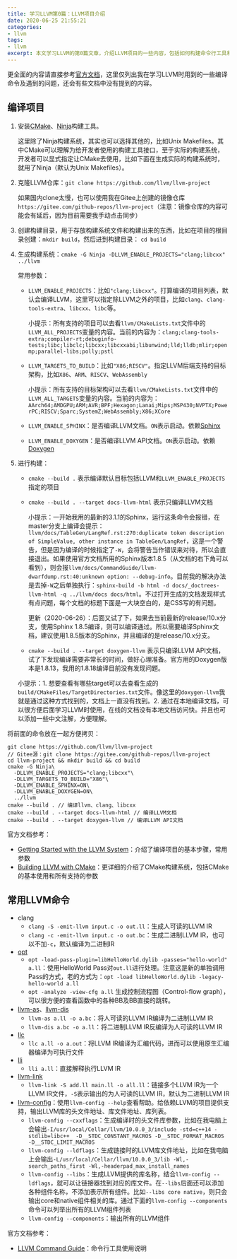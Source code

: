 ```yaml
---
title: 学习LLVM第0篇：LLVM项目介绍
date: 2020-06-25 21:55:21
categories:
- llvm
tags:
- llvm
excerpt: 本文学习LLVM的第0篇文章，介绍LLVM项目的一些内容，包括如何构建命令行工具和本地文档、常用LLVM命令的使用。目的是为了后续研究LLVM作准备。
---
```


更全面的内容请直接参考[官方文档](https://llvm.org/docs)，这里仅列出我在学习LLVM时用到的一些编译命令及遇到的问题，还会有些文档中没有提到的内容。



## 编译项目

1. 安装[CMake](https://cmake.org)、[Ninja](https://ninja-build.org)构建工具。
   
   这里除了Ninja构建系统，其实也可以选择其他的，比如Unix Makefiles。其中CMake可以理解为给开发者使用的构建工具接口，至于实际的构建系统，开发者可以显式指定让CMake去使用，比如下面在生成实际的构建系统时，就用了Ninja（默认为Unix Makefiles）。
   
2. 克隆LLVM仓库：`git clone https://github.com/llvm/llvm-project`

   如果国内clone太慢，也可以使用我在Gitee上创建的镜像仓库`https://gitee.com/github-repos/llvm-project`（注意：镜像仓库的内容可能会有延后，因为目前需要我手动点击同步）

3. 创建构建目录，用于存放构建系统文件和构建出来的东西，比如在项目的根目录创建：`mkdir build`，然后进到构建目录： `cd build`

4. 生成构建系统：`cmake -G Ninja -DLLVM_ENABLE_PROJECTS="clang;libcxx" ../llvm`

   常用参数：

   - `LLVM_ENABLE_PROJECTS`：比如`"clang;libcxx"`。打算编译的项目列表，默认会编译LLVM，这里可以指定除LLVM之外的项目，比如`clang`、`clang-tools-extra`、`libcxx`、`libc`等。

     小提示：所有支持的项目可以去看`llvm/CMakeLists.txt`文件中的`LLVM_ALL_PROJECTS`变量的内容。当前的内容为：`clang;clang-tools-extra;compiler-rt;debuginfo-tests;libc;libclc;libcxx;libcxxabi;libunwind;lld;lldb;mlir;openmp;parallel-libs;polly;pstl`

   - `LLVM_TARGETS_TO_BUILD`：比如`"X86;RISCV"`。指定LLVM后端支持的目标架构，比如`X86`、`ARM`、`RISCV`、`WebAssembly`

     小提示：所有支持的目标架构可以去看`llvm/CMakeLists.txt`文件中的`LLVM_ALL_TARGETS`变量的内容。当前的内容为：`AArch64;AMDGPU;ARM;AVR;BPF;Hexagon;Lanai;Mips;MSP430;NVPTX;PowerPC;RISCV;Sparc;SystemZ;WebAssembly;X86;XCore`

   - `LLVM_ENABLE_SPHINX`：是否编译LLVM文档。`ON`表示启动。依赖[Sphinx](https://www.sphinx-doc.org)

   - `LLVM_ENABLE_DOXYGEN`：是否编译LLVM API文档。`ON`表示启动。依赖[Doxygen](https://www.doxygen.nl)

5. 进行构建：

   - `cmake --build .` 表示编译默认目标包括LLVM和`LLVM_ENABLE_PROJECTS`指定的项目

   - `cmake --build . --target docs-llvm-html` 表示只编译LLVM文档

     小提示：一开始我用的最新的3.1.1的Sphinx，运行这条命令会报错，在master分支上编译会提示：`llvm/docs/TableGen/LangRef.rst:270:duplicate token description of SimpleValue, other instance in TableGen/LangRef`，这是一个警告，但是因为编译的时候指定了`-W`，会将警告当作错误来对待，所以会直接退出。如果使用官方文档所用的Sphinx版本1.8.5（从文档的右下角可以看到），则会报`llvm/docs/CommandGuide/llvm-dwarfdump.rst:40:unknown option: --debug-info`。目前我的解决办法是去掉`-W`之后单独执行：`sphinx-build -b html -d docs/_doctrees-llvm-html -q ../llvm/docs docs/html`。不过打开生成的文档发现样式有点问题，每个文档的标题下面是一大块空白的，是CSS写的有问题。

     更新（2020-06-26）：后面又试了下，如果去当前最新的release/10.x分支，使用Sphinx 1.8.5编译，则可以编译通过。所以需要编译Sphinx文档，建议使用1.8.5版本的Sphinx，并且编译的是release/10.x分支。

   - `cmake --build . --target doxygen-llvm` 表示只编译LLVM API文档，试了下发现编译需要非常长的时间，做好心理准备。官方用的Doxygen版本是1.8.13，我用的1.8.18编译目前没有发现问题。
   
   小提示：1. 想要查看有哪些target可以去查看生成的`build/CMakeFiles/TargetDirectories.txt`文件。像这里的`doxygen-llvm`我就是通过这种方式找到的，文档上一直没有找到。2. 通过在本地编译文档，可以很方便后面学习LLVM时使用，在线的文档没有本地文档访问快。并且也可以添加一些中文注解，方便理解。

将前面的命令放在一起方便拷贝：

```shell
git clone https://github.com/llvm/llvm-project
// Gitee源：git clone https://gitee.com/github-repos/llvm-project
cd llvm-project && mkdir build && cd build
cmake -G Ninja\
  -DLLVM_ENABLE_PROJECTS="clang;libcxx"\
  -DLLVM_TARGETS_TO_BUILD="X86"\
  -DLLVM_ENABLE_SPHINX=ON\
  -DLLVM_ENABLE_DOXYGEN=ON\
  ../llvm
cmake --build . // 编译llvm、clang、libcxx
cmake --build . --target docs-llvm-html // 编译LLVM文档
cmake --build . --target doxygen-llvm // 编译LLVM API文档
```

官方文档参考：

- [Getting Started with the LLVM System](https://llvm.org/docs/GettingStarted.html)：介绍了编译项目的基本步骤，常用参数
- [Building LLVM with CMake](https://llvm.org/docs/CMake.html)：更详细的介绍了CMake构建系统，包括CMake的基本使用和所有支持的参数



## 常用LLVM命令

- clang
  - `clang -S -emit-llvm input.c -o out.ll`：生成人可读的LLVM IR
  - `clang -c -emit-llvm input.c -o out.bc`：生成二进制LLVM IR，也可以不加`-c`，默认编译为二进制IR
- [opt](https://llvm.org/docs/CommandGuide/opt.html)
  - `opt -load-pass-plugin=libHelloWorld.dylib -passes="hello-world" a.ll`：使用HelloWorld Pass对`out.ll`进行处理。注意这是新的单独调用Pass的方式，老的方式为：`opt -load libHelloWorld.dylib -legacy-hello-world a.ll`
  - `opt -analyze -view-cfg a.ll` 生成控制流程图（Control-flow graph），可以很方便的查看函数中的各种BB及BB直接的跳转。
- [llvm-as](https://llvm.org/docs/CommandGuide/llvm-as.html)、[llvm-dis](https://llvm.org/docs/CommandGuide/llvm-dis.html)
  - `llvm-as a.ll -o a.bc`：将人可读的LLVM IR编译为二进制LLVM IR
  - `llvm-dis a.bc -o a.ll`：将二进制LLVM IR反编译为人可读的LLVM IR
- [llc](https://llvm.org/docs/CommandGuide/llc.html)
  - `llc a.ll -o a.out`：将LLVM IR编译为汇编代码，进而可以使用原生汇编器编译为可执行文件
- [lli](https://llvm.org/docs/CommandGuide/lli.html)
  - `lli a.ll`：直接解释执行LLVM IR
- [llvm-link](https://llvm.org/docs/CommandGuide/llvm-link.html)
  - `llvm-link -S add.ll main.ll -o all.ll`：链接多个LLVM IR为一个LLVM IR文件，`-S`表示输出的为人可读的LLVM IR，默认为二进制LLVM IR
- [llvm-config](https://llvm.org/docs/CommandGuide/llvm-config.html)：使用`llvm-config --help`查看帮助。给依赖LLVM的项目提供支持，输出LLVM库的头文件地址、库文件地址、库列表。
  - `llvm-config --cxxflags`：生成编译时的头文件库参数，比如在我电脑上会输出`-I/usr/local/Cellar/llvm/10.0.0_3/include -std=c++14 -stdlib=libc++  -D__STDC_CONSTANT_MACROS -D__STDC_FORMAT_MACROS -D__STDC_LIMIT_MACROS`
  - `llvm-config --ldflags`：生成链接时的LLVM库文件地址，比如在我电脑上会输出`-L/usr/local/Cellar/llvm/10.0.0_3/lib -Wl,-search_paths_first -Wl,-headerpad_max_install_names`
  - `llvm-config --libs`：生成LLVM提供的库名称，结合`llvm-config --ldflags`，就可以让链接器找到对应的库文件。在`--libs`后面还可以添加各种组件名称，不添加表示所有组件。比如`--libs core native`，则只会输出core和native组件相关的库。通过下面的`llvm-config --components`命令可以列举出所有的LLVM组件列表
  - `llvm-config --components`：输出所有的LLVM组件

官方文档参考：

- [LLVM Command Guide](https://llvm.org/docs/CommandGuide/index.html)：命令行工具使用说明


<!--
## LLVM项目结构简介

// TODO
-->